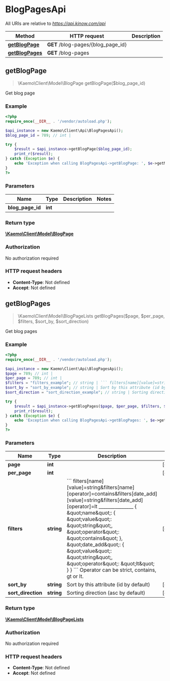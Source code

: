 # BlogPagesApi

All URIs are relative to *https://api.kinow.com/api*

Method | HTTP request | Description
------------- | ------------- | -------------
[**getBlogPage**](#getBlogPage) | **GET** /blog-pages/{blog_page_id} | 
[**getBlogPages**](#getBlogPages) | **GET** /blog-pages | 


## **getBlogPage**
> \Kaemo\Client\Model\BlogPage getBlogPage($blog_page_id)



Get blog page

### Example
```php
<?php
require_once(__DIR__ . '/vendor/autoload.php');

$api_instance = new Kaemo\Client\Api\BlogPagesApi();
$blog_page_id = 789; // int | 

try {
    $result = $api_instance->getBlogPage($blog_page_id);
    print_r($result);
} catch (Exception $e) {
    echo 'Exception when calling BlogPagesApi->getBlogPage: ', $e->getMessage(), PHP_EOL;
}
?>
```

### Parameters

Name | Type | Description  | Notes
------------- | ------------- | ------------- | -------------
 **blog_page_id** | **int**|  |

### Return type

[**\Kaemo\Client\Model\BlogPage**](#BlogPage)

### Authorization

No authorization required

### HTTP request headers

 - **Content-Type**: Not defined
 - **Accept**: Not defined

## **getBlogPages**
> \Kaemo\Client\Model\BlogPageLists getBlogPages($page, $per_page, $filters, $sort_by, $sort_direction)



Get blog pages

### Example
```php
<?php
require_once(__DIR__ . '/vendor/autoload.php');

$api_instance = new Kaemo\Client\Api\BlogPagesApi();
$page = 789; // int | 
$per_page = 789; // int | 
$filters = "filters_example"; // string | ``` filters[name][value]=string&filters[name][operator]=contains&filters[date_add][value]=string&filters[date_add][operator]=lt _______________  { \"name\": { \"value\": \"string\", \"operator\": \"contains\" }, \"date_add\": { \"value\": \"string\", \"operator\": \"lt\" } } ``` Operator can be strict, contains, gt or lt.
$sort_by = "sort_by_example"; // string | Sort by this attribute (id by default)
$sort_direction = "sort_direction_example"; // string | Sorting direction (asc by default)

try {
    $result = $api_instance->getBlogPages($page, $per_page, $filters, $sort_by, $sort_direction);
    print_r($result);
} catch (Exception $e) {
    echo 'Exception when calling BlogPagesApi->getBlogPages: ', $e->getMessage(), PHP_EOL;
}
?>
```

### Parameters

Name | Type | Description  | Notes
------------- | ------------- | ------------- | -------------
 **page** | **int**|  | [optional]
 **per_page** | **int**|  | [optional]
 **filters** | **string**| &#x60;&#x60;&#x60; filters[name][value]&#x3D;string&amp;filters[name][operator]&#x3D;contains&amp;filters[date_add][value]&#x3D;string&amp;filters[date_add][operator]&#x3D;lt _______________  { \&quot;name\&quot;: { \&quot;value\&quot;: \&quot;string\&quot;, \&quot;operator\&quot;: \&quot;contains\&quot; }, \&quot;date_add\&quot;: { \&quot;value\&quot;: \&quot;string\&quot;, \&quot;operator\&quot;: \&quot;lt\&quot; } } &#x60;&#x60;&#x60; Operator can be strict, contains, gt or lt. | [optional]
 **sort_by** | **string**| Sort by this attribute (id by default) | [optional]
 **sort_direction** | **string**| Sorting direction (asc by default) | [optional]

### Return type

[**\Kaemo\Client\Model\BlogPageLists**](#BlogPageLists)

### Authorization

No authorization required

### HTTP request headers

 - **Content-Type**: Not defined
 - **Accept**: Not defined

